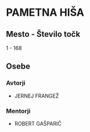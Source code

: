 # PAMETNA HIŠA
## Mesto - Število točk
1 - 168
## Osebe
### Avtorji
 * JERNEJ FRANGEŽ
### Mentorji
 * ROBERT GAŠPARIČ